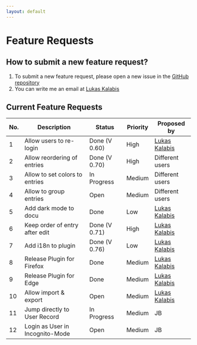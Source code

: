 ```yaml
---
layout: default
---
```


# Feature Requests

## How to submit a new feature request?

1. To submit a new feature request, please open a new issue in the [GitHub repository](https://github.com/lkalabis/SF-Switcher/issues/new/choose)
2. You can write me an email at [Lukas Kalabis](mailto:developer.kalabis.lukas@gmail.com)

## Current Feature Requests

| No. | Description                     | Status        | Priority | Proposed by                                        |
| --- | ------------------------------- | ------------- | -------- | -------------------------------------------------- |
| 1   | Allow users to re-login         | Done (V 0.60) | High     | [Lukas Kalabis](developer.kalabis.lukas@gmail.com) |
| 2   | Allow reordering of entries     | Done (V 0.70) | High     | Different users                                    |
| 3   | Allow to set colors to entries  | In Progress   | Medium   | Different users                                    |
| 4   | Allow to group entries          | Open          | Medium   | Different users                                    |
| 5   | Add dark mode to docu           | Done          | Low      | [Lukas Kalabis](developer.kalabis.lukas@gmail.com) |
| 6   | Keep order of entry after edit  | Done (V 0.71) | High     | [Lukas Kalabis](developer.kalabis.lukas@gmail.com) |
| 7   | Add i18n to plugin              | Done (V 0.76) | Low      | [Lukas Kalabis](developer.kalabis.lukas@gmail.com) |
| 8   | Release Plugin for Firefox      | Done          | Medium   | [Lukas Kalabis](developer.kalabis.lukas@gmail.com) |
| 9   | Release Plugin for Edge         | Done          | Medium   | [Lukas Kalabis](developer.kalabis.lukas@gmail.com) |
| 10  | Allow import & export           | Open          | Medium   | [Lukas Kalabis](developer.kalabis.lukas@gmail.com) |
| 11  | Jump directly to User Record    | In Progress   | Medium   | JB                                                 |
| 12  | Login as User in Incognito-Mode | Open          | Medium   | JB                                                 |
